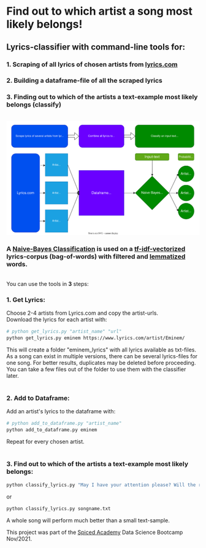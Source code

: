 # Find out to which artist a song most likely belongs!
## Lyrics-classifier with command-line tools for: 
### 1. Scraping of all lyrics of chosen artists from [lyrics.com](https://www.lyrics.com)
### 2. Building a dataframe-file of all the scraped lyrics
### 3. Finding out to which of the artists a text-example most likely belongs (classify)
\
![diagram](./img/lyrics_classifier.svg)

### A [Naive-Bayes Classification](https://scikit-learn.org/stable/modules/generated/sklearn.naive_bayes.MultinomialNB.html) is used on a [tf-idf-vectorized](https://scikit-learn.org/stable/modules/generated/sklearn.feature_extraction.text.TfidfVectorizer.html) lyrics-corpus (bag-of-words) with filtered and [lemmatized](https://www.nltk.org/_modules/nltk/stem/wordnet.html) words.
\
You can use the tools in __3__ steps:

### 1. Get Lyrics:
Choose 2-4 artists from Lyrics.com and copy the artist-urls.\
Download the lyrics for each artist with:
```bash
# python get_lyrics.py "artist_name" "url"
python get_lyrics.py eminem https://www.lyrics.com/artist/Eminem/
```
This will create a folder "eminem_lyrics" with all lyrics available as txt-files. As a song can exist in multiple versions, there can be several lyrics-files for one song. For better results, duplicates may be deleted before proceeding. 
You can take a few files out of the folder to use them with the classifier later.
\
&nbsp;
### 2. Add to Dataframe:
Add an artist's lyrics to the dataframe with:
```bash
# python add_to_dataframe.py "artist_name"
python add_to_dataframe.py eminem
```
Repeat for every chosen artist.
\
&nbsp;
### 3. Find out to which of the artists a text-example most likely belongs:
```bash
python classify_lyrics.py "May I have your attention please? Will the real Slim Shady please stand up?"
```
or
```bash
python classify_lyrics.py songname.txt
```
A whole song will perform much better than a small text-sample.

This project was part of the [Spiced Academy](https://www.spiced-academy.com) Data Science Bootcamp Nov/2021.